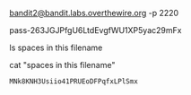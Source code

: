 bandit2@bandit.labs.overthewire.org -p 2220

pass-263JGJPfgU6LtdEvgfWU1XP5yac29mFx

ls
	spaces in this filename

cat "spaces in this filename"

	MNk8KNH3Usiio41PRUEoDFPqfxLPlSmx 
